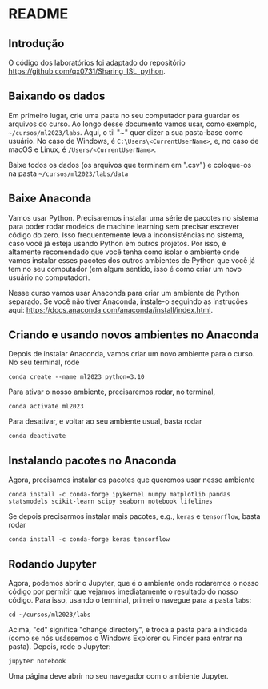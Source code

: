  # README

## Introdução

O código dos laboratórios foi adaptado do repositório https://github.com/qx0731/Sharing_ISL_python.

## Baixando os dados

Em primeiro lugar, crie uma pasta no seu computador para guardar os arquivos do curso. Ao longo desse documento vamos usar, como exemplo, `~/cursos/ml2023/labs`. Aqui, o til "~" quer dizer a sua pasta-base como usuário. No caso de Windows, é  `C:\Users\<CurrentUserName>`, e, no caso de macOS e Linux, é `/Users/<CurrentUserName>`.

Baixe todos os dados (os arquivos que terminam em ".csv") e coloque-os na pasta `~/cursos/ml2023/labs/data`

## Baixe Anaconda

Vamos usar Python. Precisaremos instalar uma série de pacotes no sistema para poder rodar modelos de machine learning sem precisar escrever código do zero. Isso frequentemente leva a inconsistências no sistema, caso você já esteja usando Python em outros projetos. Por isso, é altamente recomendado que você tenha como isolar o ambiente onde vamos instalar esses pacotes dos outros ambientes de Python que você já tem no seu computador (em algum sentido, isso é como criar um novo usuário no computador). 

Nesse curso vamos usar Anaconda para criar um ambiente de Python separado. Se você não tiver Anaconda, instale-o seguindo as instruções aqui: https://docs.anaconda.com/anaconda/install/index.html.

## Criando e usando novos ambientes no Anaconda

Depois de instalar Anaconda, vamos criar um novo ambiente para o curso. No seu terminal, rode

```shell
conda create --name ml2023 python=3.10
```

Para ativar o nosso ambiente, precisaremos rodar, no terminal,

```shell
conda activate ml2023
```

Para desativar, e voltar ao seu ambiente usual, basta rodar

```shell
conda deactivate
```

## Instalando pacotes no Anaconda

Agora, precisamos instalar os pacotes que queremos usar nesse ambiente

```
conda install -c conda-forge ipykernel numpy matplotlib pandas statsmodels scikit-learn scipy seaborn notebook lifelines
```

Se depois precisarmos instalar mais pacotes, e.g., `keras` e `tensorflow`, basta rodar

```
conda install -c conda-forge keras tensorflow
```

## Rodando Jupyter

Agora, podemos abrir o Jupyter, que é o ambiente onde rodaremos o nosso código por permitir que vejamos imediatamente o resultado do nosso código. Para isso, usando o terminal, primeiro navegue para a pasta `labs`:

```shell
cd ~/cursos/ml2023/labs
```

Acima, "cd" significa "change directory", e troca a pasta para a indicada (como se nós usássemos o Windows Explorer ou Finder para entrar na pasta). Depois, rode o Jupyter:

```shell
jupyter notebook
```

Uma página deve abrir no seu navegador com o ambiente Jupyter.